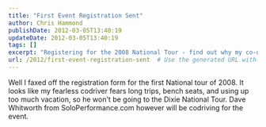 ```yaml
---
title: "First Event Registration Sent"
author: Chris Hammond
publishDate: 2012-03-05T13:40:19
updateDate: 2012-03-05T13:40:19
tags: []
excerpt: "Registering for the 2008 National Tour - find out why my co-driver is skipping his Dixie National Tour and who'll be replacing him."
url: /2012/first-event-registration-sent  # Use the generated URL with year
---
```

<p>Well I faxed off the registration form for the first National tour of 2008. It looks like my fearless codriver fears long trips, bench seats, and using up too much vacation, so he won't be going to the Dixie National Tour. Dave Whitworth from SoloPerformance.com however will be codriving for the event.</p>

